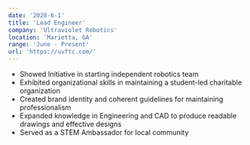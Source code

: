 ```yaml
---
date: '2020-6-1'
title: 'Lead Engineer'
company: 'Ultraviolet Robotics'
location: 'Marietta, GA'
range: 'June - Present'
url: 'https://uvftc.com/'
---
```


- Showed Initiative in starting independent robotics team
- Exhibited organizational skills in maintaining a student-led charitable organization
- Created brand identity and coherent guidelines for maintaining professionalism
- Expanded knowledge in Engineering and CAD to produce readable drawings and effective designs
- Served as a STEM Ambassador for local community
